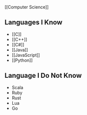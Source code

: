 [[Computer Science]]

## Languages I Know
* [[C]]
* [[C++]]
* [[C#]]
* [[Java]]
* [[JavaScript]]
* [[Python]]

## Language I Do Not Know
* Scala
* Ruby
* Rust
* Lua
* Go